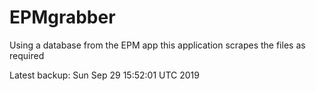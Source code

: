 # EPMgrabber
Using a database from the EPM app this application scrapes the files as required


Latest backup: Sun Sep 29 15:52:01 UTC 2019
